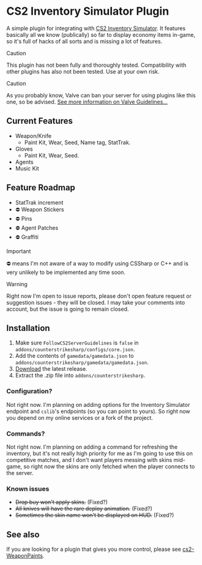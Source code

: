 # CS2 Inventory Simulator Plugin

A simple plugin for integrating with [CS2 Inventory Simulator](https://inventory.cstrike.app). It features basically all we know (publically) so far to display economy items in-game, so it's full of hacks of all sorts and is missing a lot of features.

> [!CAUTION]
> This plugin has not been fully and thoroughly tested. Compatibility with other plugins has also not been tested. Use at your own risk.

> [!CAUTION]
> As you probably know, Valve can ban your server for using plugins like this one, so be advised. [See more information on Valve Guidelines...](https://blog.counter-strike.net/index.php/server_guidelines)

## Current Features

- Weapon/Knife
  - Paint Kit, Wear, Seed, Name tag, StatTrak.
- Gloves
  - Paint Kit, Wear, Seed. 
- Agents
- Music Kit

## Feature Roadmap

- StatTrak increment
- ⛔ Weapon Stickers
- ⛔ Pins
- ⛔ Agent Patches
- ⛔ Graffiti

> [!IMPORTANT]  
> ⛔ means I'm not aware of a way to modify using CSSharp or C++ and is very unlikely to be implemented any time soon.

> [!WARNING]  
> Right now I'm open to issue reports, please don't open feature request or suggestion issues - they will be closed. I may take your comments into account, but the issue is going to remain closed.

## Installation

1. Make sure `FollowCS2ServerGuidelines` is `false` in `addons/counterstrikesharp/configs/core.json`.
2. Add the contents of `gamedata/gamedata.json` to `addons/counterstrikesharp/gamedata/gamedata.json`.
3. [Download](https://github.com/ianlucas/cs2-InventorySimulatorPlugin/releases) the latest release.
4. Extract the .zip file into `addons/counterstrikesharp`.

### Configuration?

Not right now. I'm planning on adding options for the Inventory Simulator endpoint and `cslib`'s endpoints (so you can point to yours). So right now you depend on my online services or a fork of the project.

### Commands?

Not right now. I'm planning on adding a command for refreshing the inventory, but it's not really high priority for me as I'm going to use this on competitive matches, and I don't want players messing with skins mid-game, so right now the skins are only fetched when the player connects to the server.

### Known issues

- ~~Drop buy won't apply skins.~~ (Fixed?)
- ~~All knives will have the rare deploy animation.~~ (Fixed?)
- ~~Sometimes the skin name won't be displayed on HUD.~~ (Fixed?)

## See also

If you are looking for a plugin that gives you more control, please see [cs2-WeaponPaints](https://github.com/Nereziel/cs2-WeaponPaints).
